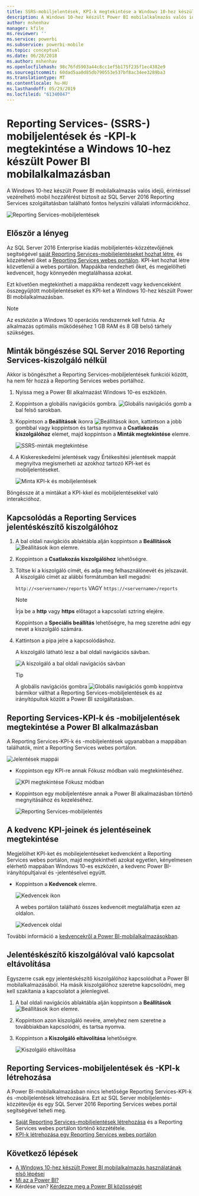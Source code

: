```yaml
---
title: SSRS-mobiljelentések, KPI-k megtekintése a Windows 10-hez készült Power BI mobilalkalmazásban
description: A Windows 10-hez készült Power BI mobilalkalmazás valós idejű, érintéssel vezérelhető mobil hozzáférést biztosít a fontos helyszíni vállalati információkhoz.
author: mshenhav
manager: kfile
ms.reviewer: ''
ms.service: powerbi
ms.subservice: powerbi-mobile
ms.topic: conceptual
ms.date: 06/28/2018
ms.author: mshenhav
ms.openlocfilehash: 98c76fd5903a44c8cc1ef5b175f235f1ec4382e9
ms.sourcegitcommit: 60dad5aa0d85db790553e537bf8ac34ee3289ba3
ms.translationtype: MT
ms.contentlocale: hu-HU
ms.lasthandoff: 05/29/2019
ms.locfileid: "61340847"
---
```

# <a name="view-reporting-services-ssrs-mobile-reports-and-kpis-in-the-windows-10-power-bi-mobile-app"></a>Reporting Services- (SSRS-) mobiljelentések és -KPI-k megtekintése a Windows 10-hez készült Power BI mobilalkalmazásban
A Windows 10-hez készült Power BI mobilalkalmazás valós idejű, érintéssel vezérelhető mobil hozzáférést biztosít az SQL Server 2016 Reporting Services szolgáltatásban található fontos helyszíni vállalati információkhoz. 

![Reporting Services-mobiljelentések](././media/mobile-app-windows-10-ssrs-kpis-mobile-reports/power-bi-ssrs-mobile-report.png)

## <a name="first-things-first"></a>Először a lényeg
Az SQL Server 2016 Enterprise kiadás mobiljelentés-közzétevőjének segítségével [saját Reporting Services-mobiljelentéseket hozhat létre](https://msdn.microsoft.com/library/mt652547.aspx), és közzéteheti őket a [Reporting Services webes portálon](https://msdn.microsoft.com/library/mt637133.aspx). KPI-ket hozhat létre közvetlenül a webes portálon. Mappákba rendezheti őket, és megjelölheti kedvenceit, hogy könnyedén megtalálhassa azokat. 

Ezt követően megtekintheti a mappákba rendezett vagy kedvencekként összegyűjtött mobiljelentéseket és KPI-ket a Windows 10-hez készült Power BI mobilalkalmazásban. 

> [!NOTE]
> Az eszközön a Windows 10 operációs rendszernek kell futnia. Az alkalmazás optimális működéséhez 1 GB RAM és 8 GB belső tárhely szükséges.
> 
> 

## <a name="explore-samples-without-a-sql-server-2016-reporting-services-server"></a>Minták böngészése SQL Server 2016 Reporting Services-kiszolgáló nélkül
Akkor is böngészhet a Reporting Services-mobiljelentések funkciói között, ha nem fér hozzá a Reporting Services webes portálhoz.

1. Nyissa meg a Power BI alkalmazást Windows 10-es eszközén.
2. Koppintson a globális navigációs gombra. ![Globális navigációs gomb](././media/mobile-app-windows-10-ssrs-kpis-mobile-reports/powerbi_windows10_options_icon.png) a bal felső sarokban.
3. Koppintson a **Beállítások** ikonra ![Beállítások ikon](./././media/mobile-app-windows-10-ssrs-kpis-mobile-reports/power-bi-settings-icon.png), kattintson a jobb gombbal vagy koppintson és tartsa nyomva a **Csatlakozás kiszolgálóhoz** elemet, majd koppintson a **Minták megtekintése** elemre.
   
   ![SSRS-minták megtekintése](./media/mobile-app-windows-10-ssrs-kpis-mobile-reports/power-bi-win10-connect-ssrs-samples.png)
4. A Kiskereskedelmi jelentések vagy Értékesítési jelentések mappát megnyitva megismerheti az azokhoz tartozó KPI-ket és mobiljelentéseket.
   
   ![Minta KPI-k és mobiljelentések](./media/mobile-app-windows-10-ssrs-kpis-mobile-reports/power-bi-win10-ssrs-sample-kpis.png)

Böngéssze át a mintákat a KPI-kkel és mobiljelentésekkel való interakcióhoz.

## <a name="connect-to-a-reporting-services-report-server"></a>Kapcsolódás a Reporting Services jelentéskészítő kiszolgálóhoz
1. A bal oldali navigációs ablaktábla alján koppintson a **Beállítások** ![Beállítások ikon](./././media/mobile-app-windows-10-ssrs-kpis-mobile-reports/power-bi-settings-icon.png) elemre.
2. Koppintson a **Csatlakozás kiszolgálóhoz** lehetőségre.
3. Töltse ki a kiszolgáló címét, és adja meg felhasználónevét és jelszavát. A kiszolgáló címét az alábbi formátumban kell megadni:
   
     `http://<servername>/reports` VAGY `https://<servername>/reports`
   
   > [!NOTE]
   > Írja be a **http** vagy **https** előtagot a kapcsolati sztring elejére.
   > 
   > 
   
    Koppintson a **Speciális beállítás** lehetőségre, ha meg szeretne adni egy nevet a kiszolgáló számára.
4. Kattintson a pipa jelre a kapcsolódáshoz. 
   
   A kiszolgáló látható lesz a bal oldali navigációs sávban.
   
   ![A kiszolgáló a bal oldali navigációs sávban](./media/mobile-app-windows-10-ssrs-kpis-mobile-reports/power-bi-ssrs-mobile-report-server.png)
   
   >[!TIP]
   >A globális navigációs gombra ![Globális navigációs gomb](././media/mobile-app-windows-10-ssrs-kpis-mobile-reports/powerbi_windows10_options_icon.png) koppintva bármikor válthat a Reporting Services-mobiljelentések és az irányítópultok között a Power BI szolgáltatásban. 
   > 

## <a name="view-reporting-services-kpis-and-mobile-reports-in-the-power-bi-app"></a>Reporting Services-KPI-k és -mobiljelentések megtekintése a Power BI alkalmazásban
A Reporting Services-KPI-k és -mobiljelentések ugyanabban a mappában találhatók, mint a Reporting Services webes portálon.

![Jelentések mappái](./media/mobile-app-windows-10-ssrs-kpis-mobile-reports/power-bi-ssrs-mobile-report-folders.png)

* Koppintson egy KPI-re annak Fókusz módban való megtekintéséhez.
  
    ![KPI megtekintése Fókusz módban](./media/mobile-app-windows-10-ssrs-kpis-mobile-reports/power-bi-ssrs-mobile-report-kpis.png)
* Koppintson egy mobiljelentésre annak a Power BI alkalmazásban történő megnyitásához és kezeléséhez.
  
    ![Reporting Services-mobiljelentés](././media/mobile-app-windows-10-ssrs-kpis-mobile-reports/power-bi-ssrs-mobile-report.png)

## <a name="view-your-favorite-kpis-and-reports"></a>A kedvenc KPI-jeinek és jelentéseinek megtekintése
Megjelölhet KPI-ket és mobilejelentéseket kedvencként a Reporting Services webes portálon, majd megtekintheti azokat egyetlen, kényelmesen elérhető mappában Windows 10-es eszközén, a kedvenc Power BI-irányítópultjaival és -jelentéselvei együtt.

* Koppintson a **Kedvencek** elemre.
  
   ![Kedvencek ikon](./media/mobile-app-windows-10-ssrs-kpis-mobile-reports/power-bi-ssrs-mobile-report-favorite-menu.png)
  
   A webes portálon található összes kedvencét megtalálhatja ezen az oldalon.
  
   ![Kedvencek oldal](./media/mobile-app-windows-10-ssrs-kpis-mobile-reports/power-bi-windows-10-ssrs-favorites.png)

További információ a [kedvencekről a Power BI-mobilalkalmazásokban](mobile-apps-favorites.md).

## <a name="remove-a-connection-to-a-report-server"></a>Jelentéskészítő kiszolgálóval való kapcsolat eltávolítása
Egyszerre csak egy jelentéskészítő kiszolgálóhoz kapcsolódhat a Power BI mobilalkalmazásából. Ha másik kiszolgálóhoz szeretne kapcsolódni, meg kell szakítania a kapcsolatot a jelenlegivel.

1. A bal oldali navigációs ablaktábla alján koppintson a **Beállítások** ![Beállítások ikon](./././media/mobile-app-windows-10-ssrs-kpis-mobile-reports/power-bi-settings-icon.png) elemre.
2. Koppintson azon kiszolgáló nevére, amelyhez nem szeretne a továbbiakban kapcsolódni, és tartsa nyomva.
3. Koppintson a **Kiszolgáló eltávolítása** lehetőségre.
   
    ![Kiszolgáló eltávolítása](./media/mobile-app-windows-10-ssrs-kpis-mobile-reports/power-bi-windows-10-ssrs-remove-server-menu.png)

## <a name="create-reporting-services-mobile-reports-and-kpis"></a>Reporting Services-mobiljelentések és -KPI-k létrehozása
A Power BI-mobilalkalmazásban nincs lehetősége Reporting Services-KPI-k és -mobiljelentések létrehozására. Ezt az SQL Server mobiljelentés-közzétevője és egy SQL Server 2016 Reporting Services webes portál segítségével teheti meg.

* [Saját Reporting Services-mobiljelentések létrehozása](https://msdn.microsoft.com/library/mt652547.aspx) és a Reporting Services webes portálon történő közzététele.
* [KPI-k létrehozása egy Reporting Services webes portálon](https://msdn.microsoft.com/library/mt683632.aspx)

## <a name="next-steps"></a>Következő lépések
* [A Windows 10-hez készült Power BI mobilalkalmazás használatának első lépései](mobile-windows-10-phone-app-get-started.md)  
* [Mi az a Power BI?](../../power-bi-overview.md)  
* Kérdése van? [Kérdezze meg a Power BI közösségét](http://community.powerbi.com/)

